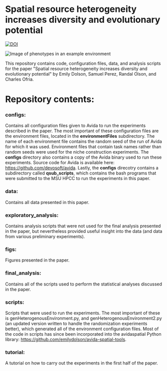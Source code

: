 Spatial resource heterogeneity increases diversity and evolutionary potential
=============================================================================

[![DOI](https://zenodo.org/badge/16869040.svg)](https://zenodo.org/badge/latestdoi/16869040)

![Image of phenotypes in an example environment](figs/phenotype_niches_11097.png)

This repository contains code, configuration files, data, and analysis scripts for the paper "Spatial resource heterogeneity increases diversity and evolutionary potential" by Emily Dolson, Samuel Perez, Randal Olson, and Charles Ofria.

# Repository contents:

### configs:
Contains all configuration files given to Avida to run the experiments described in the paper. The most important of these configuration files are the environment files, located in the **environmentFiles** subdirectory. The name of each environment file contains the random seed of the run of Avida for which it was used. Environment files that contain task names rather than random seeds were used for the niche construction experiments. The **configs** directory also contains a copy of the Avida binary used to run these experiments. Source code for Avida is available here: https://github.com/devosoft/avida. Lastly, the **configs** direcotry contains a subdirectory called **qsub_scripts**, which contains the bash programs that were submitted to the MSU HPCC to run the experiments in this paper.

### data:
Contains all data presented in this paper.

### exploratory_analysis:
Contains analysis scripts that were not used for the final analysis presented in the paper, but nevertheless provided useful insight into the data (and data from various preliminary experiments).

### figs:
Figures presented in the paper.

### final_analysis:
Contains all of the scripts used to perform the statistical analyses discussed in the paper.

### scripts:
Scripts that were used to run the experiments. The most important of these is genHeterogenousEnvironment.py, and genHeterogenousEnvironment2.py (an updated version written to handle the randomization experiments better), which generated all of the environment configuration files. Most of the code in scripts has since been incorporated into the avidaspatial Python library: https://github.com/emilydolson/avida-spatial-tools.

### tutorial:
A tutorial on how to carry out the experiments in the first half of the paper.

